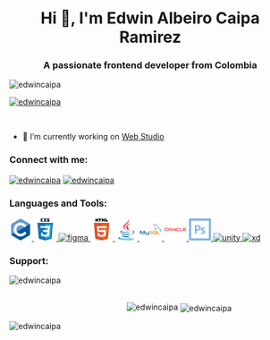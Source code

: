 <h1 align="center">Hi 👋, I'm Edwin Albeiro Caipa Ramirez</h1>
<h3 align="center">A passionate frontend developer from Colombia</h3>

<p align="left"> <img src="https://komarev.com/ghpvc/?username=edwincaipa&label=Profile%20views&color=0e75b6&style=flat" alt="edwincaipa" /> </p>

<p align="left"> <a href="https://github.com/ryo-ma/github-profile-trophy"><img src="https://github-profile-trophy.vercel.app/?username=edwincaipa" alt="edwincaipa" /></a> </p>

<p align="left"> <a href="https://twitter.com/" target="blank"><img src="https://img.shields.io/twitter/follow/?logo=twitter&style=for-the-badge" alt="" /></a> </p>

- 🔭 I’m currently working on [Web Studio](https://github.com/edwincaipa/goit-markup-hw-08)

<h3 align="left">Connect with me:</h3>
<p align="left">
<a href="https://linkedin.com/in/edwincaipa" target="blank"><img align="center" src="https://raw.githubusercontent.com/rahuldkjain/github-profile-readme-generator/master/src/images/icons/Social/linked-in-alt.svg" alt="edwincaipa" height="30" width="40" /></a>
<a href="https://fb.com/edwincaipa" target="blank"><img align="center" src="https://raw.githubusercontent.com/rahuldkjain/github-profile-readme-generator/master/src/images/icons/Social/facebook.svg" alt="edwincaipa" height="30" width="40" /></a>
</p>

<h3 align="left">Languages and Tools:</h3>
<p align="left"> <a href="https://www.cprogramming.com/" target="_blank" rel="noreferrer"> <img src="https://raw.githubusercontent.com/devicons/devicon/master/icons/c/c-original.svg" alt="c" width="40" height="40"/> </a> <a href="https://www.w3schools.com/css/" target="_blank" rel="noreferrer"> <img src="https://raw.githubusercontent.com/devicons/devicon/master/icons/css3/css3-original-wordmark.svg" alt="css3" width="40" height="40"/> </a> <a href="https://www.figma.com/" target="_blank" rel="noreferrer"> <img src="https://www.vectorlogo.zone/logos/figma/figma-icon.svg" alt="figma" width="40" height="40"/> </a> <a href="https://www.w3.org/html/" target="_blank" rel="noreferrer"> <img src="https://raw.githubusercontent.com/devicons/devicon/master/icons/html5/html5-original-wordmark.svg" alt="html5" width="40" height="40"/> </a> <a href="https://www.java.com" target="_blank" rel="noreferrer"> <img src="https://raw.githubusercontent.com/devicons/devicon/master/icons/java/java-original.svg" alt="java" width="40" height="40"/> </a> <a href="https://www.mysql.com/" target="_blank" rel="noreferrer"> <img src="https://raw.githubusercontent.com/devicons/devicon/master/icons/mysql/mysql-original-wordmark.svg" alt="mysql" width="40" height="40"/> </a> <a href="https://www.oracle.com/" target="_blank" rel="noreferrer"> <img src="https://raw.githubusercontent.com/devicons/devicon/master/icons/oracle/oracle-original.svg" alt="oracle" width="40" height="40"/> </a> <a href="https://www.photoshop.com/en" target="_blank" rel="noreferrer"> <img src="https://raw.githubusercontent.com/devicons/devicon/master/icons/photoshop/photoshop-line.svg" alt="photoshop" width="40" height="40"/> </a> <a href="https://unity.com/" target="_blank" rel="noreferrer"> <img src="https://www.vectorlogo.zone/logos/unity3d/unity3d-icon.svg" alt="unity" width="40" height="40"/> </a> <a href="https://www.adobe.com/products/xd.html" target="_blank" rel="noreferrer"> <img src="https://cdn.worldvectorlogo.com/logos/adobe-xd.svg" alt="xd" width="40" height="40"/> </a> </p>

<h3 align="left">Support:</h3>
<p><a href="https://www.buymeacoffee.com/edwincaipa"> <img align="left" src="https://cdn.buymeacoffee.com/buttons/v2/default-yellow.png" height="50" width="210" alt="edwincaipa" /></a></p><br><br>

<p><img align="left" src="https://github-readme-stats.vercel.app/api/top-langs?username=edwincaipa&show_icons=true&locale=en&layout=compact" alt="edwincaipa" /></p>

<p>&nbsp;<img align="center" src="https://github-readme-stats.vercel.app/api?username=edwincaipa&show_icons=true&locale=en" alt="edwincaipa" /></p>

<p><img align="center" src="https://github-readme-streak-stats.herokuapp.com/?user=edwincaipa&" alt="edwincaipa" /></p>
